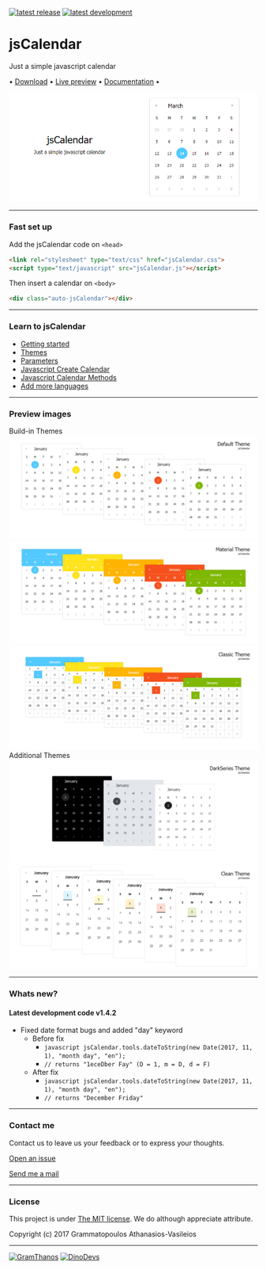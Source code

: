 [![latest release](https://img.shields.io/badge/latest%20release-v1.4.1-green.svg?style=flat-square)](https://github.com/GramThanos/jsCalendar/releases/latest)
[![latest development](https://img.shields.io/badge/latest%20development-v1.4.2-yellow.svg?style=flat-square)](https://github.com/GramThanos/jsCalendar#whats-new)

# jsCalendar
Just a simple javascript calendar

 • [Download](https://github.com/GramThanos/jsCalendar/releases/download/v1.4/jsCalendar_v1.4.zip) • [Live preview](https://gramthanos.github.io/jsCalendar/) • [Documentation](https://gramthanos.github.io/jsCalendar/docs.html) • 

![preview image](preview/preview_default.png)


___


### Fast set up

Add the jsCalendar code on `<head>`

```html
<link rel="stylesheet" type="text/css" href="jsCalendar.css">
<script type="text/javascript" src="jsCalendar.js"></script>
```

Then insert a calendar on `<body>`

```html
<div class="auto-jsCalendar"></div>
```


___


### Learn to jsCalendar
- [Getting started](https://gramthanos.github.io/jsCalendar/docs.html#getting-started)
- [Themes](https://gramthanos.github.io/jsCalendar/docs.html#calendar-themes)
- [Parameters](https://gramthanos.github.io/jsCalendar/docs.html#calendar-themes)
- [Javascript Create Calendar](https://gramthanos.github.io/jsCalendar/docs.html#javascript-api-create)
- [Javascript Calendar Methods](https://gramthanos.github.io/jsCalendar/docs.html#javascript-api-create)
- [Add more languages](https://gramthanos.github.io/jsCalendar/docs.html#more-languages)

___


### Preview images
Build-in Themes
![Default Theme](preview/preview_theme_default.png)
![Material Theme](preview/preview_theme_material.png)
![Classic Theme](preview/preview_theme_classic.png)
Additional Themes
![DarkSeries Theme](preview/preview_theme_darkseries.png)
![Clean Theme](preview/preview_theme_clean.png)


___


### Whats new?

#### Latest development code v1.4.2

 - Fixed date format bugs and added "day" keyword
    - Before fix
       - `javascript jsCalendar.tools.dateToString(new Date(2017, 11, 1), "month day", "en");`
       - `// returns "1eceDber Fay" (D = 1, m = D, d = F)`
    - After fix
       - `javascript jsCalendar.tools.dateToString(new Date(2017, 11, 1), "month day", "en");`
       - `// returns "December Friday"`


___


### Contact me

Contact us to leave us your feedback or to express your thoughts.

[Open an issue](https://github.com/GramThanos/jsCalendar/issues)

[Send me a mail](mailto:agrammatopoulos@isc.tuc.gr)


___


### License

This project is under [The MIT license](https://opensource.org/licenses/MIT).
We do although appreciate attribute.

Copyright (c) 2017 Grammatopoulos Athanasios-Vasileios

___

[![GramThanos](https://avatars2.githubusercontent.com/u/14858959?s=42&v=4)](https://github.com/GramThanos)
[![DinoDevs](https://avatars1.githubusercontent.com/u/17518066?s=42&v=4)](https://github.com/DinoDevs)
